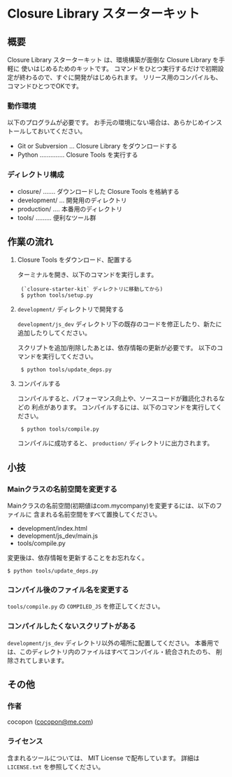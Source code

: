 Closure Library スターターキット
================================


概要
----
Closure Library スターターキット は、環境構築が面倒な Closure Library を手軽に
使いはじめるためのキットです。
コマンドをひとつ実行するだけで初期設定が終わるので、すぐに開発がはじめられます。
リリース用のコンパイルも、コマンドひとつでOKです。


### 動作環境
以下のプログラムが必要です。
お手元の環境にない場合は、あらかじめインストールしておいてください。

- Git or Subversion ... Closure Library をダウンロードする
- Python .............. Closure Tools を実行する


### ディレクトリ構成
- closure/ ....... ダウンロードした Closure Tools を格納する
- development/ ... 開発用のディレクトリ
- production/ .... 本番用のディレクトリ
- tools/ ......... 便利なツール群


作業の流れ
----------
1. Closure Tools をダウンロード、配置する

    ターミナルを開き、以下のコマンドを実行します。

        (`closure-starter-kit` ディレクトリに移動してから)
        $ python tools/setup.py

2. `development/` ディレクトリで開発する

    `development/js_dev` ディレクトリ下の既存のコードを修正したり、新たに
    追加したりしてください。

    スクリプトを追加/削除したあとは、依存情報の更新が必要です。
    以下のコマンドを実行してください。

        $ python tools/update_deps.py

3. コンパイルする

    コンパイルすると、パフォーマンス向上や、ソースコードが難読化されるなどの
    利点があります。
    コンパイルするには、以下のコマンドを実行してください。

        $ python tools/compile.py

    コンパイルに成功すると、 `production/` ディレクトリに出力されます。


小技
----
### Mainクラスの名前空間を変更する
Mainクラスの名前空間(初期値はcom.mycompany)を変更するには、以下のファイルに
含まれる名前空間をすべて置換してください。

- development/index.html
- development/js_dev/main.js
- tools/compile.py

変更後は、依存情報を更新することをお忘れなく。

    $ python tools/update_deps.py


### コンパイル後のファイル名を変更する
`tools/compile.py` の `COMPILED_JS` を修正してください。


### コンパイルしたくないスクリプトがある
`development/js_dev` ディレクトリ以外の場所に配置してください。
本番用では、このディレクトリ内のファイルはすべてコンパイル・統合されたのち、
削除されてしまいます。


その他
------
### 作者
cocopon (cocopon@me.com)


### ライセンス
含まれるツールについては、 MIT License で配布しています。
詳細は `LICENSE.txt` を参照してください。
